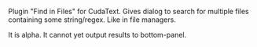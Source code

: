 Plugin "Find in Files" for CudaText. Gives dialog to search for multiple files containing some string/regex. Like in file managers.

It is alpha. It cannot yet output results to bottom-panel.
